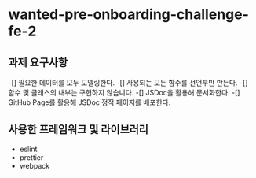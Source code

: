 # wanted-pre-onboarding-challenge-fe-2

## 과제 요구사항
-[] 필요한 데이터를 모두 모델링한다.
-[] 사용되는 모든 함수를 선언부만 만든다.
-[] 함수 및 클래스의 내부는 구현하지 않습니다.
-[] JSDoc을 활용해 문서화한다.
-[] GitHub Page를 활용해 JSDoc 정적 페이지를 배포한다.

## 사용한 프레임워크 및 라이브러리
- eslint
- prettier
- webpack
